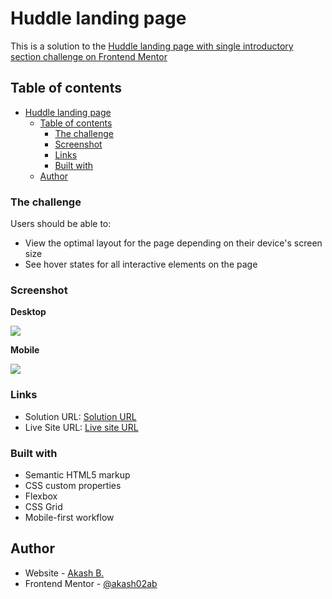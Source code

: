 # Huddle landing page

This is a solution to the [Huddle landing page with single introductory section challenge on Frontend Mentor](https://www.frontendmentor.io/challenges/huddle-landing-page-with-a-single-introductory-section-B_2Wvxgi0)

## Table of contents

- [Huddle landing page](#huddle-landing-page)
  - [Table of contents](#table-of-contents)
    - [The challenge](#the-challenge)
    - [Screenshot](#screenshot)
    - [Links](#links)
    - [Built with](#built-with)
  - [Author](#author)

### The challenge

Users should be able to:

- View the optimal layout for the page depending on their device's screen size
- See hover states for all interactive elements on the page

### Screenshot

**Desktop**

![](./screenshot)

**Mobile**

![](./screenshot)

### Links

- Solution URL: [Solution URL](https://www.frontendmentor.io/solutions/huddle-landing-page-solution-JRaB4hucTj)
- Live Site URL: [Live site URL](https://akash02ab.github.io/huddle-landing-page/)

### Built with

- Semantic HTML5 markup
- CSS custom properties
- Flexbox
- CSS Grid
- Mobile-first workflow

## Author

- Website - [Akash B.](https://www.your-site.com)
- Frontend Mentor - [@akash02ab](https://www.frontendmentor.io/profile/yourusername)
